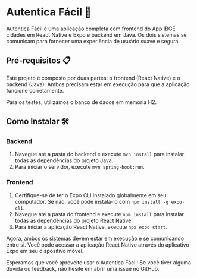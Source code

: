 # Autentica Fácil 🔐

Autentica Fácil é uma aplicação completa com frontend do App IBGE cidades em React Native e Expo e backend em Java. Os dois sistemas se comunicam para fornecer uma experiência de usuário suave e segura.

## Pré-requisitos 📋

Este projeto é composto por duas partes: o frontend (React Native) e o backend (Java). Ambos precisam estar em execução para que a aplicação funcione corretamente.

Para os testes, utilizamos o banco de dados em memória H2.

## Como Instalar 🛠️

### Backend

1. Navegue até a pasta do backend e execute `mvn install` para instalar todas as dependências do projeto Java.
2. Para iniciar o servidor, execute `mvn spring-boot:run`.

### Frontend

1. Certifique-se de ter o Expo CLI instalado globalmente em seu computador. Se não, você pode instalá-lo com `npm install -g expo-cli`.
2. Navegue até a pasta do frontend e execute `npm install` para instalar todas as dependências do projeto React Native.
3. Para iniciar a aplicação React Native, execute `npx expo start`.

Agora, ambos os sistemas devem estar em execução e se comunicando entre si. Você pode acessar a aplicação React Native através do aplicativo Expo em seu dispositivo móvel.

Esperamos que você aproveite usar o Autentica Fácil! Se você tiver alguma dúvida ou feedback, não hesite em abrir uma issue no GitHub.
